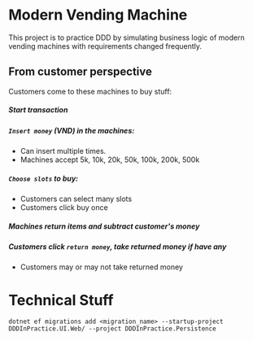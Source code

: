 ﻿# Modern Vending Machine
This project is to practice DDD by simulating business logic of  modern vending machines with requirements changed frequently.
## From customer perspective
Customers come to these machines to buy stuff:
##### Start transaction
##### `Insert money` (VND) in the machines:
 - Can insert multiple times.
 - Machines accept 5k, 10k, 20k, 50k, 100k, 200k, 500k
##### `Choose slots` to buy:
 - Customers can select many slots
 - Customers click buy once
##### Machines return items and subtract customer's money
##### Customers click `return money`, take returned money if have any
 - Customers may or may not take returned money
 
 
 # Technical Stuff
```
dotnet ef migrations add <migration_name> --startup-project DDDInPractice.UI.Web/ --project DDDInPractice.Persistence
```